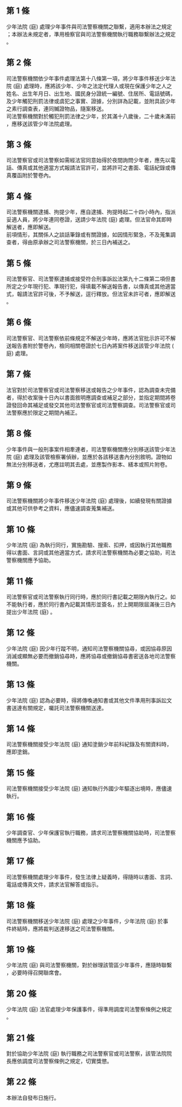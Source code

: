 第 1 條
-------
少年法院 (庭) 處理少年事件與司法警察機關之聯繫，適用本辦法之規定  
；本辦法未規定者，準用檢察官與司法警察機關執行職務聯繫辦法之規定  
。

第 2 條
-------
司法警察機關依少年事件處理法第十八條第一項，將少年事件移送少年法  
院 (庭) 處理時，應將該少年、少年之法定代理人或現在保護少年之人之  
姓名、出生年月日、出生地、國民身分證統一編號、住居所、電話號碼，  
及少年觸犯刑罰法律或虞犯之事實、證據，分別詳為記載，並附具該少年  
之素行調查表，連同贓證物品，隨案移送。  
司法警察機關對於觸犯刑罰法律之少年，於其滿十八歲後，二十歲未滿前  
，應移送該管少年法院處理。

第 3 條
-------
司法警察官或司法警察如需經法官同意始得於夜間詢問少年者，應先以電  
話、傳真或其他適當方式報請法官許可，並將許可之書面、電話紀錄或傳  
真覆函附於警卷內。

第 4 條
-------
司法警察機關逮捕、拘提少年，應自逮捕、拘提時起二十四小時內，指派  
妥適人員，將少年連同卷證，送請少年法院 (庭) 處理。但法官命其即時  
解送者，應即解送。  
前項情形，其關係人之談話筆錄或有關證據，如因情形緊急，不及蒐集調  
查者，得由原承辦之司法警察機關，於三日內補送之。

第 5 條
-------
司法警察官、司法警察逮捕或接受符合刑事訴訟法第九十二條第二項但書  
所定之少年現行犯、準現行犯，得填載不解送報告書，以傳真或其他適當  
式，報請法官許可後，不予解送，逕行釋放。但法官未許可者，應即解送  
。

第 6 條
-------
司法警察官、司法警察依前條規定不解送少年時，應將法官批示許可不解  
送報告書附於警卷內，檢同相關卷證於七日內將案件移送該管少年法院 (  
庭) 處理。

第 7 條
-------
法官對於司法警察官或司法警察移送或報告之少年事件，認為調查未完備  
者，得於收案後十日內以書面敘明應調查或補足之部分，並指定期間將卷  
證發回命其補足或發交其他司法警察官或司法警察調查。司法警察官或司  
法警察應於限定之期間內補正。

第 8 條
-------
少年事件與一般刑事案件相牽連者，司法警察機關應分別移送該管少年法  
院 (庭) 處理及該管檢察署偵辦，並應於各該移送書內分別敘明。證物如  
無法分別移送者，尤應註明其去處，並應製作影本、繕本或照片附卷。

第 9 條
-------
司法警察機關將少年事件移送少年法院 (庭) 處理後，如續發現有關證據  
或其他可供參考之資料，應儘速調查蒐集補送。

第 10 條
--------
少年法院 (庭) 為執行同行，實施勘驗、搜索、扣押，或因執行其他職務  
得以書面、言詞或其他適當方式，請求司法警察機關為必要之協助，司法  
警察機關應予協助。

第 11 條
--------
司法警察官或司法警察執行同行時，應於同行書記載之期限內執行之。如  
不能執行者，應於同行書內記載其情形並簽名，於上開期限屆滿後三日內  
提出少年法院 (庭) 。

第 12 條
--------
少年法院 (庭) 因少年行蹤不明，通知司法警察機關協尋，或因協尋原因  
消滅或顯無必要而撤銷協尋時，應將協尋或撤銷協尋書密送各地司法警察  
機關。

第 13 條
--------
少年法院 (庭) 認為必要時，得將傳喚通知書或其他文件準用刑事訴訟文  
書送達有關規定，囑託司法警察機關送達。

第 14 條
--------
司法警察機關接受少年法院 (庭) 通知塗銷少年前科紀錄及有關資料時，  
應即塗銷。

第 15 條
--------
司法警察機關接受少年法院 (庭) 通知執行外國少年驅逐出境時，應儘速  
執行。

第 16 條
--------
少年調查官、少年保護官執行職務，請求司法警察機關協助時，司法警察  
機關應予協助。

第 17 條
--------
司法警察機關處理少年事件，發生法律上疑義時，得隨時以書面、言詞、  
電話或傳真文件，請求法官解答或指示。

第 18 條
--------
司法警察機關移送少年法院 (庭) 處理之少年事件，少年法院 (庭) 於事  
件終結時，應將裁判送達移送之司法警察機關。

第 19 條
--------
少年法院 (庭) 與司法警察機關，對於辦理該管區少年事件，應隨時聯繫  
，必要時得召開聯席會。

第 20 條
--------
少年法院 (庭) 法官處理少年保護事件，得準用調度司法警察條例之規定  
。

第 21 條
--------
對於協助少年法院 (庭) 執行職務之司法警察官或司法警察，該管法院院  
長應依調度司法警察條例之規定，切實獎懲。

第 22 條
--------
本辦法自發布日施行。

